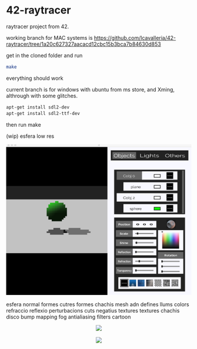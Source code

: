 # 42-raytracer
raytracer project from 42.

working branch for MAC systems is https://github.com/lcavalleria/42-raytracer/tree/1a20c627327aacacd12cbc15b3bca7b84630d853

get in the cloned folder and run
```bash
make
```
everything should work


current branch is for windows with ubuntu from ms store, and Xming, althrough with some glitches.

```bash
apt-get install sdl2-dev
apt-get install sdl2-ttf-dev
   ```             
then run make

(wip)
esfera low res
<p align="center">
<img src="https://github.com/lcavalleria/42-raytracer/blob/master/captures/low%20res%20sphere.png" width="640"/>
</p>
esfera normal
formes cutres
formes chachis
mesh
adn
defines
llums colors
refraccio
reflexio
perturbacions
cuts
negatius
textures
textures chachis
disco
bump mapping
fog
antialiasing
filters
cartoon

<p align="center">
<img src="https://github.com/lcavalleria/42-raytracer/blob/master/captures/kirbydemo.gif" width="640"/>
</p>


<p align="center">
<img src="https://github.com/lcavalleria/42-raytracer/blob/master/captures/kirbydemo.gif" width="640"/>
</p>
